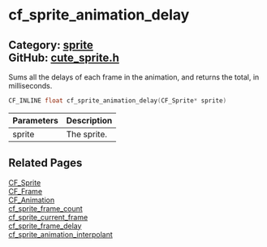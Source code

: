 [](../header.md ':include')

# cf_sprite_animation_delay

Category: [sprite](/api_reference?id=sprite)  
GitHub: [cute_sprite.h](https://github.com/RandyGaul/cute_framework/blob/master/include/cute_sprite.h)  
---

Sums all the delays of each frame in the animation, and returns the total, in milliseconds.

```cpp
CF_INLINE float cf_sprite_animation_delay(CF_Sprite* sprite)
```

Parameters | Description
--- | ---
sprite | The sprite.

## Related Pages

[CF_Sprite](/sprite/cf_sprite.md)  
[CF_Frame](/sprite/cf_frame.md)  
[CF_Animation](/sprite/cf_animation.md)  
[cf_sprite_frame_count](/sprite/cf_sprite_frame_count.md)  
[cf_sprite_current_frame](/sprite/cf_sprite_current_frame.md)  
[cf_sprite_frame_delay](/sprite/cf_sprite_frame_delay.md)  
[cf_sprite_animation_interpolant](/sprite/cf_sprite_animation_interpolant.md)  
